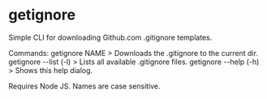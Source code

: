 # getignore
Simple CLI for downloading Github.com .gitignore templates.

Commands:
 getignore NAME         > Downloads the .gitignore to the current dir.
 getignore --list (-l)  > Lists all available .gitignore files.
 getignore --help (-h)  > Shows this help dialog.

Requires Node JS. Names are case sensitive.
